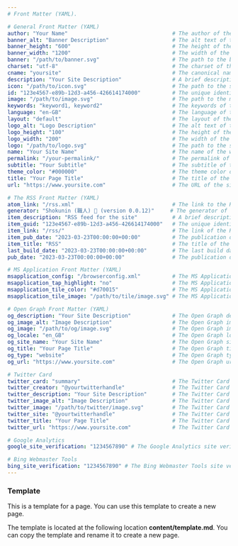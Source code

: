 ```yaml
---
# Front Matter (YAML).

# General Front Matter (YAML)
author: "Your Name"                                 # The author of the site. (Optional, max 64 characters)
banner_alt: "Banner Description"                    # The alt text of the site's banner. (Optional)
banner_height: "600"                                # The height of the site's banner in pixels. (Optional)
banner_width: "1200"                                # The width of the site's banner in pixels. (Optional)
banner: "/path/to/banner.svg"                       # The path to the banner of the site. (Optional)
charset: "utf-8"                                    # The charset of the site. (Optional, default: utf-8)
cname: "yoursite"                                   # The canonical name value of the site. (Optional)
description: "Your Site Description"                # A brief description of the site. (Optional, max 160 characters)
icon: "/path/to/icon.svg"                           # The path to the site's icon in SVG format. (Optional)
id: "123e4567-e89b-12d3-a456-426614174000"          # The unique identifier of the site. (Required)
image: "/path/to/image.svg"                         # The path to the main logo of the site in SVG format. (Optional)
keywords: "keyword1, keyword2"                      # The keywords of the site. (Optional, comma separated, max 10 keywords)
language: "en-GB"                                   # The language of the site. (Optional, default: en-GB)
layout: "default"                                   # The layout of the site. (Optional)
logo_alt: "Logo Description"                        # The alt text of the site's logo. (Optional)
logo_height: "100"                                  # The height of the site's logo in pixels. (Optional)
logo_width: "200"                                   # The width of the site's logo in pixels. (Optional)
logo: "/path/to/logo.svg"                           # The path to the site's logo in SVG format. (Optional)
name: "Your Site Name"                              # The name of the website. (Required, max 70 characters)
permalink: "/your-permalink/"                       # The permalink of the site. (Optional)
subtitle: "Your Subtitle"                           # The subtitle of the page. (Optional, max 64 characters)
theme_color: "#000000"                              # The theme color of the site. (Optional)
title: "Your Page Title"                            # The title of the page. (Required, max 70 characters)
url: "https://www.yoursite.com"                     # The URL of the site. (Required)

# The RSS Front Matter (YAML)
atom_link: "/rss.xml"                               # The link to the RSS feed of the page. (Required)
generator: "Shokunin (職人) 🦀 (version 0.0.12)"     # The generator of the RSS feed. (Required)
item_description: "RSS feed for the site"           # A brief description of the RSS item. (Required)
item_guid: "123e4567-e89b-12d3-a456-426614174000"   # The unique identifier of the RSS item. (Required)
item_link: "/rss/"                                  # The link of the RSS item. (Required)
item_pub_date: "2023-03-23T00:00:00+00:00"          # The publication date of the RSS item. (Required)
item_title: "RSS"                                   # The title of the RSS item. (Required)
last_build_date: "2023-03-23T00:00:00+00:00"        # The last build date of the RSS feed. (Required)
pub_date: "2023-03-23T00:00:00+00:00"               # The publication date of the RSS feed. (Required)

# MS Application Front Matter (YAML)
msapplication_config: "/browserconfig.xml"          # The MS Application config of the page. (Optional)
msapplication_tap_highlight: "no"                   # The MS Application tap highlight of the page. (Optional)
msapplication_tile_color: "#d70015"                 # The MS Application tile color of the page. (Optional)
msapplication_tile_image: "/path/to/tile/image.svg" # The MS Application tile image of the page. (Optional)

# Open Graph Front Matter (YAML)
og_description: "Your Site Description"             # The Open Graph description of the page. (Optional)
og_image_alt: "Image Description"                   # The Open Graph image alt of the page. (Optional)
og_image: "/path/to/og/image.svg"                   # The Open Graph image of the page. (Optional)
og_locale: "en_GB"                                  # The Open Graph locale of the page. (Optional, default: en_GB)
og_site_name: "Your Site Name"                      # The Open Graph site name of the page. (Optional)
og_title: "Your Page Title"                         # The Open Graph title of the page. (Optional)
og_type: "website"                                  # The Open Graph type of the page. (Optional, values: website, article, book, profile, music, video)
og_url: "https://www.yoursite.com"                  # The Open Graph url of the page. (Optional)

# Twitter Card
twitter_card: "summary"                             # The Twitter Card type of the page. (Optional)
twitter_creator: "@yourtwitterhandle"               # The Twitter Card creator of the page. (Optional)
twitter_description: "Your Site Description"        # The Twitter Card description of the page. (Optional)
twitter_image_alt: "Image Description"              # The Twitter Card image alt of the page. (Optional)
twitter_image: "/path/to/twitter/image.svg"         # The Twitter Card image of the page. (Optional)
twitter_site: "@yourtwitterhandle"                  # The Twitter Card site of the page. (Optional)
twitter_title: "Your Page Title"                    # The Twitter Card title of the page. (Optional)
twitter_url: "https://www.yoursite.com"             # The Twitter Card url of the page. (Optional)

# Google Analytics
google_site_verification: "1234567890" # The Google Analytics site verification of the page. (Optional)

# Bing Webmaster Tools
bing_site_verification: "1234567890" # The Bing Webmaster Tools site verification of the page. (Optional)
---
```



### Template

This is a template for a page. You can use this template to create a new page.

The template is located at the following location **content/template.md**. You
can copy the template and rename it to create a new page.
